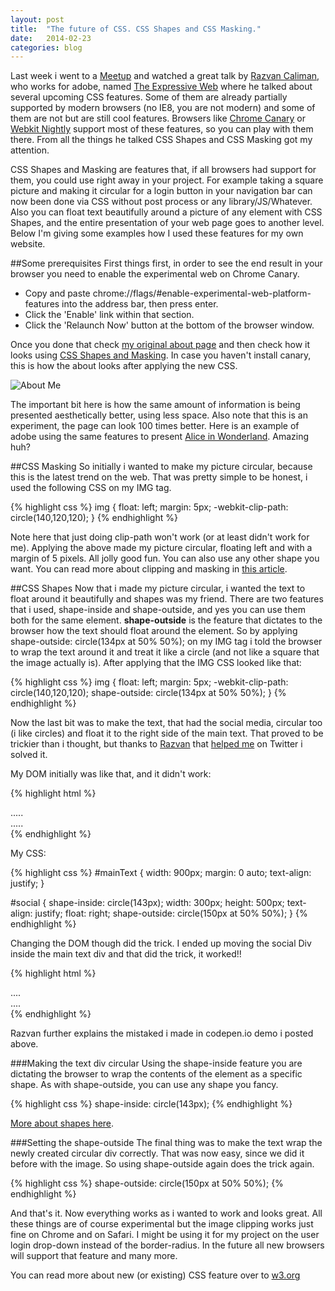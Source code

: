 ```yaml
---
layout: post
title:  "The future of CSS. CSS Shapes and CSS Masking."
date:   2014-02-23
categories: blog
---
```


Last week i went to a [Meetup](http://www.meetup.com/londonweb/) and watched a great talk by [Razvan Caliman](http://razvancaliman.com/), who works for adobe, named [The Expressive Web](http://razvancaliman.com/londonweb-2014/#/) where he talked about several upcoming CSS features. Some of them are already partially supported by modern browsers (no IE8, you are not modern) and some of them are not but are still cool features. Browsers like [Chrome Canary](https://www.google.co.uk/intl/en/chrome/browser/canary.html) or [Webkit Nightly](http://nightly.webkit.org/) support most of these features, so you can play with them there. From all the things he talked CSS Shapes and CSS Masking got my attention.

CSS Shapes and Masking are features that, if all browsers had support for them, you could use right away in your project. For example taking a square picture and making it circular for a login button in your navigation bar can now been done via CSS without post process or any library/JS/Whatever. Also you can float text beautifully around a picture of any element with CSS Shapes, and the entire presentation of your web page goes to another level. Below I'm giving some examples how I used these features for my own website.

##Some prerequisites
First things first, in order to see the end result in your browser you need to enable the experimental web on Chrome Canary.

* Copy and paste chrome://flags/#enable-experimental-web-platform-features into the address bar, then press enter.
* Click the 'Enable' link within that section.
* Click the 'Relaunch Now' button at the bottom of the browser window.

Once you done that check [my original about page](http://georgestefanis.com/about/) and then check how it looks using [CSS Shapes and Masking](http://georgestefanis.com/experiments/funky-me.html). In case you haven't install canary, this is how the about looks after applying the new CSS.

![About Me](http://georgestefanis.com/assets/new-about.png)

The important bit here is how the same amount of information is being presented aesthetically better, using less space. Also note that this is an experiment, the page can look 100 times better. Here is an example of adobe using the same features to present [Alice in Wonderland](http://adobe-webplatform.github.io/Demo-for-Alice-s-Adventures-in-Wonderland/). Amazing huh?

##CSS Masking
So initially i wanted to make my picture circular, because this is the latest trend on the web. That was pretty simple to be honest, i used the following CSS on my IMG tag.

{% highlight css %}
img {
	float: left;
	margin: 5px;
	-webkit-clip-path: circle(140,120,120);
}
{% endhighlight %}

Note here that just doing clip-path won't work (or at least didn't work for me). Applying the above made my picture circular, floating left and with a margin of 5 pixels. All jolly good fun. You can also use any other shape you want. You can read more about clipping and masking in [this article](http://www.html5rocks.com/en/tutorials/masking/adobe/).

##CSS Shapes
Now that i made my picture circular, i wanted the text to float around it beautifully and shapes was my friend. There are two features that i used, shape-inside and shape-outside, and yes you can use them both for the same element. **shape-outside** is the feature that dictates to the browser how the text should float around the element. So by applying shape-outside: circle(134px at 50% 50%); on my IMG tag i told the browser to wrap the text around it and treat it like a circle (and not like a square that the image actually is). After applying that the IMG CSS looked like that:

{% highlight css %}
img {
	float: left;
	margin: 5px;
	-webkit-clip-path: circle(140,120,120);
	shape-outside: circle(134px at 50% 50%);
}
{% endhighlight %}

Now the last bit was to make the text, that had the social media, circular too (i like circles) and float it to the right side of the main text. That proved to be trickier than i thought, but thanks to [Razvan](https://twitter.com/razvancaliman) that [helped me](http://codepen.io/oslego/pen/wmtap) on Twitter i solved it.

My DOM initially was like that, and it didn't work:

{% highlight html %}
<div id="mainText">
.....
</div>
<div id="social">
.....
</div>
{% endhighlight %}

My CSS:

{% highlight css %}
#mainText {
	width: 900px;
	margin: 0 auto;
	text-align: justify;
}

#social {
	shape-inside: circle(143px);
	width: 300px;
	height: 500px;
	text-align: justify;
	float: right;
	shape-outside: circle(150px at 50% 50%);
}
{% endhighlight %}

Changing the DOM though did the trick. I ended up moving the social Div inside the main text div and that did the trick, it worked!!

{% highlight html %}
<div id="mainText">
	<div id="social">
	....
	</div>
	....
</div>
{% endhighlight %}

Razvan further explains the mistaked i made in codepen.io demo i posted above. 

###Making the text div circular
Using the shape-inside feature you are dictating the browser to wrap the contents of the element as a specific shape. As with shape-outside, you can use any shape you fancy.

{% highlight css %}
	shape-inside: circle(143px);
{% endhighlight %}

[More about shapes here](http://codepen.io/collection/qFesk/).

###Setting the shape-outside
The final thing was to make the text wrap the newly created circular div correctly. That was now easy, since we did it before with the image. So using shape-outside again does the trick again.

{% highlight css %}
	shape-outside: circle(150px at 50% 50%);
{% endhighlight %}

And that's it. Now everything works as i wanted to work and looks great. All these things are of course experimental but the image clipping works just fine on Chrome and on Safari. I might be using it for my project on the user login drop-down instead of the border-radius. In the future all new browsers will support that feature and many more.

You can read more about new (or existing) CSS feature over to [w3.org](http://www.w3.org/Style/CSS/specs.en.html)
